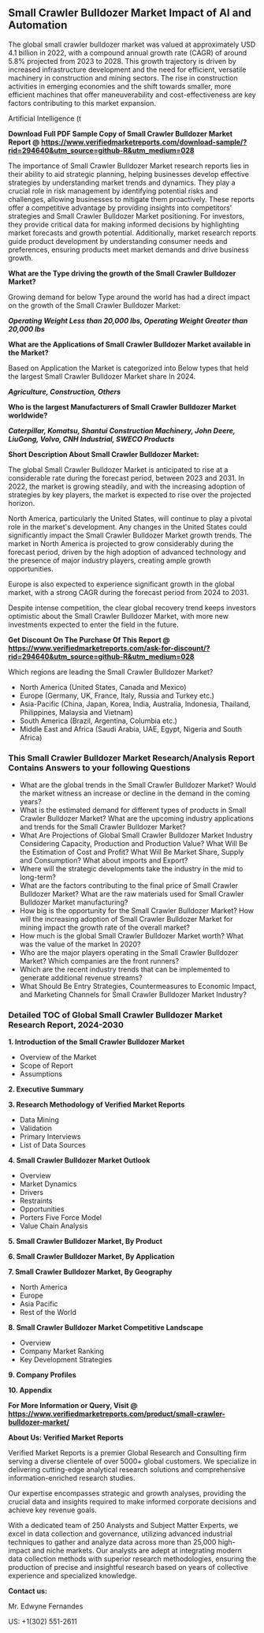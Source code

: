 <h2>Small Crawler Bulldozer Market Impact of AI and Automation</h2><p>The global small crawler bulldozer market was valued at approximately USD 4.1 billion in 2022, with a compound annual growth rate (CAGR) of around 5.8% projected from 2023 to 2028. This growth trajectory is driven by increased infrastructure development and the need for efficient, versatile machinery in construction and mining sectors. The rise in construction activities in emerging economies and the shift towards smaller, more efficient machines that offer maneuverability and cost-effectiveness are key factors contributing to this market expansion.</p><p>Artificial Intelligence (t</p><p id="" class=""><strong>Download Full PDF Sample Copy of Small Crawler Bulldozer Market Report @ <a href="https://www.verifiedmarketreports.com/download-sample/?rid=294640&utm_source=github-R&utm_medium=028" target="_blank">https://www.verifiedmarketreports.com/download-sample/?rid=294640&utm_source=github-R&utm_medium=028</a></strong></p><p>The importance of&nbsp;Small Crawler Bulldozer Market research reports lies in their ability to aid strategic planning, helping businesses develop effective strategies by understanding market trends and dynamics. They play a crucial role in risk management by identifying potential risks and challenges, allowing businesses to mitigate them proactively. These reports offer a competitive advantage by providing insights into competitors' strategies and Small Crawler Bulldozer Market positioning. For investors, they provide critical data for making informed decisions by highlighting market forecasts and growth potential. Additionally, market research reports guide product development by understanding consumer needs and preferences, ensuring products meet market demands and drive business growth.</p><p><strong>What are the&nbsp;Type driving the growth of the Small Crawler Bulldozer Market?</strong></p><p id="" class="">Growing demand for below Type around the world has had a direct impact on the growth of the Small Crawler Bulldozer Market:</p><em><strong>Operating Weight Less than 20,000 lbs, Operating Weight Greater than 20,000 lbs</strong></em></p><strong>What are the&nbsp;Applications&nbsp;of Small Crawler Bulldozer Market available in the Market?</strong></p><p id="" class="">Based on Application the Market is categorized into Below types that held the largest Small Crawler Bulldozer Market share In 2024.</p><em><strong>Agriculture, Construction, Others</strong></em></p><strong>Who is the largest Manufacturers of Small Crawler Bulldozer Market worldwide?</strong></p><p><em><strong>Caterpillar, Komatsu, Shantui Construction Machinery, John Deere, LiuGong, Volvo, CNH Industrial, SWECO Products</strong></em></p><p id="" class=""><strong>Short Description About Small Crawler Bulldozer Market:</strong></p><p>The global Small Crawler Bulldozer Market is anticipated to rise at a considerable rate during the forecast period, between 2023 and 2031. In 2022, the market is growing steadily, and with the increasing adoption of strategies by key players, the market is expected to rise over the projected horizon.</p><p>North America, particularly the United States, will continue to play a pivotal role in the market's development. Any changes in the United States could significantly impact the Small Crawler Bulldozer Market growth trends. The market in North America is projected to grow considerably during the forecast period, driven by the high adoption of advanced technology and the presence of major industry players, creating ample growth opportunities.</p><p>Europe is also expected to experience significant growth in the global market, with a strong CAGR during the forecast period from 2024 to 2031.</p><p>Despite intense competition, the clear global recovery trend keeps investors optimistic about the Small Crawler Bulldozer Market, with more new investments expected to enter the field in the future.</p><p id="" class=""><strong>Get Discount On The Purchase Of This Report @ <a href="https://www.verifiedmarketreports.com/ask-for-discount/?rid=294640&utm_source=github-R&utm_medium=028" target="_blank">https://www.verifiedmarketreports.com/ask-for-discount/?rid=294640&utm_source=github-R&utm_medium=028</a></strong></p>Which regions are leading the Small Crawler Bulldozer Market?</p><ul><li>North America (United States, Canada and Mexico)</li><li>Europe (Germany, UK, France, Italy, Russia and Turkey etc.)</li><li>Asia-Pacific (China, Japan, Korea, India, Australia, Indonesia, Thailand, Philippines, Malaysia and Vietnam)</li><li>South America (Brazil, Argentina, Columbia etc.)</li><li>Middle East and Africa (Saudi Arabia, UAE, Egypt, Nigeria and South Africa)</li></ul><h3 id="" class="">This Small Crawler Bulldozer Market Research/Analysis Report Contains Answers to your following Questions</h3><ul><li>What are the global trends in the Small Crawler Bulldozer Market? Would the market witness an increase or decline in the demand in the coming years?</li><li>What is the estimated demand for different types of products in Small Crawler Bulldozer Market? What are the upcoming industry applications and trends for the Small Crawler Bulldozer Market?</li><li>What Are Projections of Global Small Crawler Bulldozer Market Industry Considering Capacity, Production and Production Value? What Will Be the Estimation of Cost and Profit? What Will Be Market Share, Supply and Consumption? What about imports and Export?</li><li>Where will the strategic developments take the industry in the mid to long-term?</li><li>What are the factors contributing to the final price of Small Crawler Bulldozer Market? What are the raw materials used for Small Crawler Bulldozer Market manufacturing?</li><li>How big is the opportunity for the Small Crawler Bulldozer Market? How will the increasing adoption of Small Crawler Bulldozer Market for mining impact the growth rate of the overall market?</li><li>How much is the global Small Crawler Bulldozer Market worth? What was the value of the market In 2020?</li><li>Who are the major players operating in the Small Crawler Bulldozer Market? Which companies are the front runners?</li><li>Which are the recent industry trends that can be implemented to generate additional revenue streams?</li><li>What Should Be Entry Strategies, Countermeasures to Economic Impact, and Marketing Channels for Small Crawler Bulldozer Market Industry?</li></ul><h3 id="" class="">Detailed TOC of Global Small Crawler Bulldozer Market Research Report, 2024-2030</h3><p id="" class=""><strong>1. Introduction of the Small Crawler Bulldozer Market</strong></p><ul><li>Overview of the Market</li><li>Scope of Report</li><li>Assumptions</li></ul><p id="" class=""><strong>2. Executive Summary</strong></p><p id="" class=""><strong>3. Research Methodology of Verified Market Reports</strong></p><ul><li>Data Mining</li><li>Validation</li><li>Primary Interviews</li><li>List of Data Sources</li></ul><p id="" class=""><strong>4. Small Crawler Bulldozer Market Outlook</strong></p><ul><li>Overview</li><li>Market Dynamics</li><li>Drivers</li><li>Restraints</li><li>Opportunities</li><li>Porters Five Force Model</li><li>Value Chain Analysis</li></ul><p id="" class=""><strong>5. Small Crawler Bulldozer Market, By Product</strong></p><p id="" class=""><strong>6. Small Crawler Bulldozer Market, By Application</strong></p><p id="" class=""><strong>7. Small Crawler Bulldozer Market, By Geography</strong></p><ul><li>North America</li><li>Europe</li><li>Asia Pacific</li><li>Rest of the World</li></ul><p id="" class=""><strong>8. Small Crawler Bulldozer Market Competitive Landscape</strong></p><ul><li>Overview</li><li>Company Market Ranking</li><li>Key Development Strategies</li></ul><p id="" class=""><strong>9. Company Profiles</strong></p><p id="" class=""><strong>10. Appendix</strong></p><p id="" class=""><strong>For More Information or Query, Visit @ <a href="https://www.verifiedmarketreports.com/product/small-crawler-bulldozer-market/" target="_blank">https://www.verifiedmarketreports.com/product/small-crawler-bulldozer-market/</a></strong></p><p id="" class=""><strong>About Us: Verified Market Reports</strong></p><p id="" class="">Verified Market Reports is a premier Global Research and Consulting firm serving a diverse clientele of over 5000+ global customers. We specialize in delivering cutting-edge analytical research solutions and comprehensive information-enriched research studies.</p><p id="" class="">Our expertise encompasses strategic and growth analyses, providing the crucial data and insights required to make informed corporate decisions and achieve key revenue goals.</p><p id="" class="">With a dedicated team of 250 Analysts and Subject Matter Experts, we excel in data collection and governance, utilizing advanced industrial techniques to gather and analyze data across more than 25,000 high-impact and niche markets. Our analysts are adept at integrating modern data collection methods with superior research methodologies, ensuring the production of precise and insightful research based on years of collective experience and specialized knowledge.</p><p id="" class=""><strong>Contact us:</strong></p><p id="" class="">Mr. Edwyne Fernandes</p><p id="" class="">US: +1(302) 551-2611</p>
